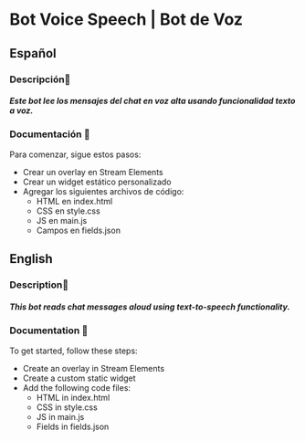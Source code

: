 # Bot Voice Speech | Bot de Voz

## Español

### Descripción📝
##### Este bot lee los mensajes del chat en voz alta usando funcionalidad texto a voz.

### Documentación 📃
Para comenzar, sigue estos pasos:

- Crear un overlay en Stream Elements
- Crear un widget estático personalizado
- Agregar los siguientes archivos de código:
    - HTML en index.html
    - CSS en style.css
    - JS en main.js
    - Campos en fields.json

## English

### Description📝
##### This bot reads chat messages aloud using text-to-speech functionality.


### Documentation 📃
To get started, follow these steps:

- Create an overlay in Stream Elements
- Create a custom static widget
- Add the following code files:
    - HTML in index.html
    - CSS in style.css
    - JS in main.js
    - Fields in fields.json
